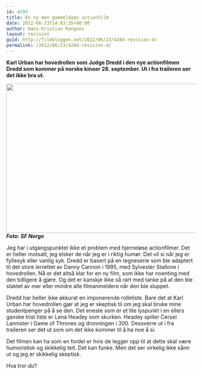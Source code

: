 ```yaml
---
id: 4293
title: En ny men gammeldags actionfilm
date: 2012-06-23T14:03:35+00:00
author: Hans-Kristian Rangnes
layout: revision
guid: http://filmbloggen.net/2012/06/23/4284-revision-4/
permalink: /2012/06/23/4284-revision-4/
---
```

**Karl Urban har hovedrollen som Judge Dredd i den nye actionfilmen Dredd som kommer på norske kinoer 28. september. Ut i fra traileren ser det ikke bra ut.<!--more-->**

  
<a href="http://filmbloggen.net/2012/06/23/en-ny-men-gammeldags-actionfilm/dredd/" rel="attachment wp-att-4289"><img class="alignnone size-large wp-image-4289" src="http://filmbloggen.net/wp-content/uploads//2012/06/dredd-620x397.jpg" alt="" width="620" height="397" /><br /> </a>**_Foto: SF Norge_**

Jeg har i utgangspunktet ikke et problem med hjerneløse actionfilmer. Det er heller motsatt, jeg elsker de når jeg er i riktig humør. Det vil si når jeg er fyllesyk eller vanlig syk. Dredd er basert på en tegneserie som ble adaptert til det store lerrettet av Danny Cannon i 1995, med Sylvester Stallone i hovedrollen. Nå er det altså klar for en ny film, som ikke har noenting med den tidligere å gjøre. Og det er kanskje ikke så rart med tanke på at den ble slaktet av mer eller mindre alle filmanmeldere når den ble sluppet.

Dredd har heller ikke akkurat en imponerende rolleliste. Bare det at Karl Urban har hovedrollen gjør at jeg er skeptisk til om jeg skal bruke mine studentpenger på å se den. Det eneste som er et lite lyspunkt i en ellers ganske trist liste er Lena Headey som skurken. Headey spiller Cersei Lannister i Game of Thrones og dronningen i 300. Dessverre ut i fra traileren ser det ut som om det ikke kommer til å ha noe å si.

Det filmen kan ha som en fordel er hvis de legger opp til at dette skal være humoristisk og skikkelig teit. Det kan funke. Men det ser virkelig ikke sånn ut og jeg er skikkelig skeptisk.

Hva tror _du_?

<div class="video-shortcode">
</div>